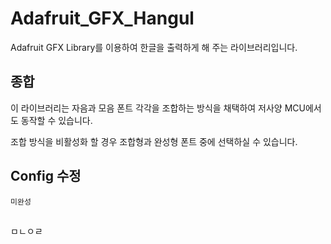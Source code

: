 # Adafruit_GFX_Hangul
Adafruit GFX Library를 이용하여 한글을 출력하게 해 주는 라이브러리입니다.

## 종합

이 라이브러리는 자음과 모음 폰트 각각을 조합하는 방식을 채택하여 저사양 MCU에서도 동작할 수 있습니다.

조합 방식을 비활성화 할 경우 조합형과 완성형 폰트 중에 선택하실 수 있습니다.

## Config 수정

` 미완성 `

## 

ㅁㄴㅇㄹ
